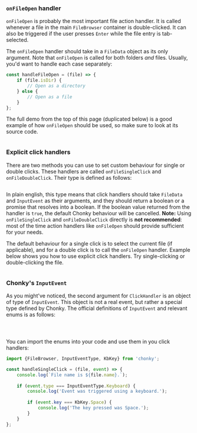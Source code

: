 ### `onFileOpen` handler

`onFileOpen` is probably the most important file action handler. It is called whenever a file in the main `FileBrowser`
container is double-clicked. It can also be triggered if the user presses `Enter` while the file entry is tab-selected.

The `onFileOpen` handler should take in a `FileData` object as its only argument. Note that `onFileOpen` is called 
for both folders *and* files. Usually, you'd want to handle each case separately:

```js
const handleFileOpen = (file) => {
    if (file.isDir) {
        // Open as a directory
    } else {
        // Open as a file
    }
};
```

The full demo from the top of this page (duplicated below) is a good example of how `onFileOpen` should be used, so 
make sure to look at its source code.

```js { "componentPath": "../components/FullDemo.js" }
```

### Explicit click handlers

There are two methods you can use to set custom behaviour for single or double clicks. These handlers are called
`onFileSingleClick` and `onFileDoubleClick`. Their type is defined as follows:

```typescript { "typeName" : "ClickHandler", "offset" : 1 }
```

In plain english, this type means that click handlers should take `FileData` and `InputEvent` as their arguments, and
they should return a boolean or a promise that resolves into a boolean. If the boolean value returned from the 
handler is `true`, the default Chonky behaviour will be cancelled. **Note:** Using `onFileSingleClick` and 
`onFileDoubleClick` directly is **not recommended**: most of the time action handlers like `onFileOpen` should provide 
sufficient for your needs. 

The default behaviour for a single click is to select the current file (if applicable), and for a double click is to 
call the `onFileOpen` handler. Example below shows you how to use explicit click handlers. Try single-clicking or 
double-clicking the file. 

```js { "componentPath" : "../components/File-actions.js" }
```

### Chonky's `InputEvent`

As you might've noticed, the second argument for `ClickHandler` is an object of type of `InputEvent`. This object is 
not a real event, but rather a special type defined by Chonky. The official definitions of `InputEvent` and relevant 
enums is as follows:

```typescript { "typeName" : "InputEvent" }
```
```typescript { "typeName" : "InputEventType" }
```
```typescript { "typeName" : "KbKey" }
```

You can import the enums into your code and use them in you click handlers:

```typescript
import {FileBrowser, InputEventType, KbKey} from 'chonky';

const handleSingleClick = (file, event) => {
    console.log(`File name is ${file.name}.`);
    
    if (event.type === InputEventType.Keyboard) {
        console.log('Event was triggered using a keyboard.');
        
        if (event.key === KbKey.Space) {
            console.log('The key pressed was Space.');
        }
    }
};
```
